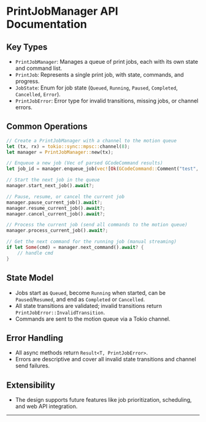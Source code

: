# PrintJobManager API Documentation

## Key Types
- `PrintJobManager`: Manages a queue of print jobs, each with its own state and command list.
- `PrintJob`: Represents a single print job, with state, commands, and progress.
- `JobState`: Enum for job state (`Queued`, `Running`, `Paused`, `Completed`, `Cancelled`, `Error`).
- `PrintJobError`: Error type for invalid transitions, missing jobs, or channel errors.

## Common Operations

```rust
// Create a PrintJobManager with a channel to the motion queue
let (tx, rx) = tokio::sync::mpsc::channel(8);
let manager = PrintJobManager::new(tx);

// Enqueue a new job (Vec of parsed GCodeCommand results)
let job_id = manager.enqueue_job(vec![Ok(GCodeCommand::Comment("test", GCodeSpan { range: 0..0 }))]).await;

// Start the next job in the queue
manager.start_next_job().await?;

// Pause, resume, or cancel the current job
manager.pause_current_job().await?;
manager.resume_current_job().await?;
manager.cancel_current_job().await?;

// Process the current job (send all commands to the motion queue)
manager.process_current_job().await?;

// Get the next command for the running job (manual streaming)
if let Some(cmd) = manager.next_command().await? {
    // handle cmd
}
```

## State Model
- Jobs start as `Queued`, become `Running` when started, can be `Paused`/`Resumed`, and end as `Completed` or `Cancelled`.
- All state transitions are validated; invalid transitions return `PrintJobError::InvalidTransition`.
- Commands are sent to the motion queue via a Tokio channel.

## Error Handling
- All async methods return `Result<T, PrintJobError>`.
- Errors are descriptive and cover all invalid state transitions and channel send failures.

## Extensibility
- The design supports future features like job prioritization, scheduling, and web API integration.

---
